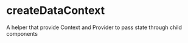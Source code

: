 # createDataContext
A helper that provide Context and Provider to pass state through child components

